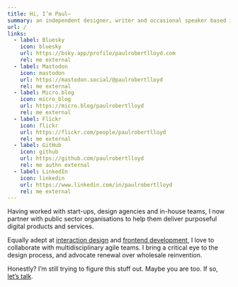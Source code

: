 ```yaml
---
title: Hi, I’m Paul—
summary: an independent designer, writer and occasional speaker based in Brighton, England.
url: /
links:
  - label: Bluesky
    icon: bluesky
    url: https://bsky.app/profile/paulrobertlloyd.com
    rel: me external
  - label: Mastodon
    icon: mastodon
    url: https://mastodon.social/@paulrobertlloyd
    rel: me external
  - label: Micro.blog
    icon: micro_blog
    url: https://micro.blog/paulrobertlloyd
    rel: me external
  - label: Flickr
    icon: flickr
    url: https://flickr.com/people/paulrobertlloyd
    rel: me external
  - label: GitHub
    icon: github
    url: https://github.com/paulrobertlloyd
    rel: me authn external
  - label: LinkedIn
    icon: linkedin
    url: https://www.linkedin.com/in/paulrobertlloyd
    rel: me external
---
```


Having worked with start-ups, design agencies and in-house teams, I now partner with public sector organisations to help them deliver purposeful digital products and services.

Equally adept at [interaction design][1] and [frontend development][2], I love to collaborate with multidisciplinary agile teams. I bring a critical eye to the design process, and advocate renewal over wholesale reinvention.

Honestly? I’m still trying to figure this stuff out. Maybe you are too. If so, [let’s talk][3].

[1]: /collections/interaction_design/
[2]: /collections/front_end_development/
[3]: /contact/
